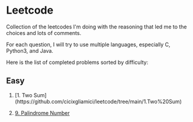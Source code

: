 # Leetcode

Collection of the leetcodes I'm doing with the reasoning that led me to the choices and lots of comments.

For each question, I will try to use multiple languages, especially C, Python3, and Java.

Here is the list of completed problems sorted by difficulty:

<h2> Easy </h2>
<ol>
  <li>
      [1. Two Sum](https://github.com/cicixgliamici/leetcode/tree/main/1.Two%20Sum)
  <li>
 
 [9. Palindrome Number](https://github.com/cicixgliamici/leetcode/tree/main/9.Palindrome)

</ol>
